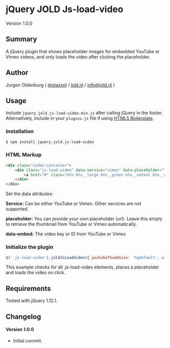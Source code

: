 # jQuery JOLD Js-load-video

Version 1.0.0

## Summary

A jQuery plugin that shows placeholder images for embedded YouTube or Vimeo videos, and only loads the video after clicking the placeholder.

## Author

Jurgen Oldenburg ( [@staxxnl](http://twitter.com/staxxnl) / [jold.nl](https://www.jold.nl) / [info@jold.nl](info@jold.nl) )

## Usage

Include `jquery.jold.js-load-video.min.js` after calling jQuery in the footer. Alternatively, include in your `plugins.js` file if using [HTML5 Boilerplate](http://html5boilerplate.com).


### Installation

```bash
$ npm install jquery.jold.js-load-video

```


### HTML Markup

```html
<div class="video-container">
    <div class="js-load-video" data-service="vimeo" data-placeholder="" data-embed="306834650">
        <a href="#" class="btn btn__large btn__green btn__notext btn__modal--play" title="Video afspelen"></a>
    </div>
</div>

```

Set the data attributes:

**Service:** Can be either YouTube or Vimeo. Other services are not supported.

**placeholder:** You can provide your own placeholder (url). Leave this empty to retrieve the thumbnail from YouTube or Vimeo automatically.

**data-embed:** The video key or ID from YouTube or Vimeo




### Initialize the plugin

```js
$('.js-load-video').joldJsLoadVideo({ youtubeThumbSize: 'hqdefault', vimeoThumbSize: 'thumbnail_large' });

```

This example checks for all .js-load-video elements, places a placeholder and loads the video on click.




## Requirements

Tested with jQuery 1.12.1.


## Changelog


#### Version 1.0.0

* Initial commit.
